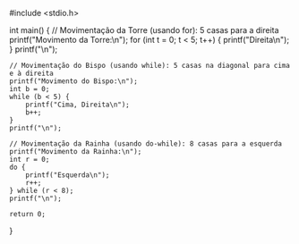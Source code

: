 #include <stdio.h>




int main() {
    // Movimentação da Torre (usando for): 5 casas para a direita
    printf("Movimento da Torre:\n");
    for (int t = 0; t < 5; t++) {
        printf("Direita\n");
    }
    printf("\n");

    // Movimentação do Bispo (usando while): 5 casas na diagonal para cima e à direita
    printf("Movimento do Bispo:\n");
    int b = 0;
    while (b < 5) {
        printf("Cima, Direita\n");
        b++;
    }
    printf("\n");

    // Movimentação da Rainha (usando do-while): 8 casas para a esquerda
    printf("Movimento da Rainha:\n");
    int r = 0;
    do {
        printf("Esquerda\n");
        r++;
    } while (r < 8);
    printf("\n");
    
    return 0;
}
